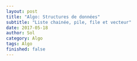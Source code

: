 ```yaml
---
layout: post
title: "Algo: Structures de données"
subtitle: "Liste chainée, pile, file et vecteur"
date: 2017-05-18
author: Sol
category: Algo
tags: Algo
finished: false
---
```


